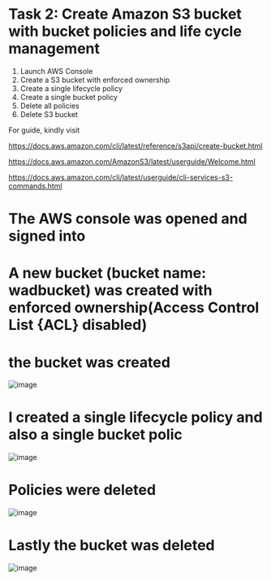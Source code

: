 # Task 2: Create Amazon S3 bucket with bucket policies and life cycle management

1. Launch AWS Console
2. Create a S3 bucket with enforced ownership
3. Create a single lifecycle policy
4. Create a single bucket policy
5. Delete all policies
6. Delete S3 bucket



For guide, kindly visit

https://docs.aws.amazon.com/cli/latest/reference/s3api/create-bucket.html

https://docs.aws.amazon.com/AmazonS3/latest/userguide/Welcome.html

https://docs.aws.amazon.com/cli/latest/userguide/cli-services-s3-commands.html


# The AWS console was opened and signed into
# A new bucket (bucket name: wadbucket) was created with enforced ownership(Access Control List {ACL} disabled)
# the bucket was created
![image](https://user-images.githubusercontent.com/94347897/168126884-2f16dbd3-66bf-4918-8f8c-16b8ea39a833.png)

# I created a single lifecycle policy and also a single bucket polic
![image](https://user-images.githubusercontent.com/94347897/168130475-3acb7e75-3b6e-4a53-8f32-a405c3b0edb8.png)

# Policies were deleted
![image](https://user-images.githubusercontent.com/94347897/168130792-e54184c1-ccf6-4b5c-a0e0-59fbad929bb5.png)

# Lastly the bucket was deleted
![image](https://user-images.githubusercontent.com/94347897/168130969-cc026ba4-04d5-491d-8d36-bd008fa0d962.png)
